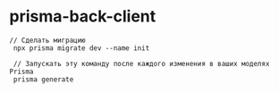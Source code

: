 # prisma-back-client





```
// Сделать миграцию
 npx prisma migrate dev --name init
 
 // Запускать эту команду после каждого изменения в ваших моделях Prisma
 prisma generate
```